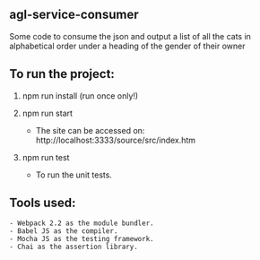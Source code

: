 ## agl-service-consumer
Some code to consume the json and output a list of all the cats in alphabetical order under a heading of the gender of their owner

## To run the project:

1. npm run install (run once only!)

2. npm run start
	- The site can be accessed on: http://localhost:3333/source/src/index.htm

3. npm run test 
	- To run the unit tests.
	
## Tools used:
	- Webpack 2.2 as the module bundler.
	- Babel JS as the compiler.
	- Mocha JS as the testing framework.
	- Chai as the assertion library.
